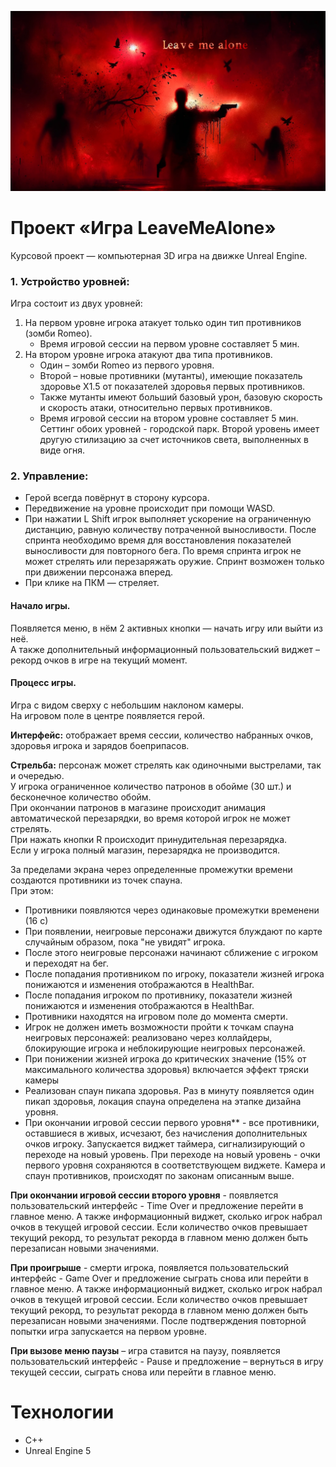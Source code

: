 ![Лого главного экрана](https://github.com/Grigorii-Loskutov/LeaveMeAlone/blob/main/Content/Logo2.png)
# Проект «Игра LeaveMeAlone»

Курсовой проект — компьютерная 3D игра на движке Unreal Engine. 


### 1. Устройство уровней:
Игра состоит из двух уровней:
1) На первом уровне игрока атакует только один тип противников (зомби Romeo).
   * Время игровой сессии на первом уровне составляет 5 мин.
2) На втором уровне игрока атакуют два типа противников.
   * Один – зомби Romeo из первого уровня.
   * Второй – новые противники (мутанты), имеющие показатель здоровье Х1.5 от показателей здоровья первых противников.
   * Также мутанты имеют больший базовый урон, базовую скорость и скорость атаки, относительно первых противников.
   * Время игровой сессии на втором уровне составляет 5 мин.
Сеттинг обоих уровней - городской парк. Второй уровень имеет другую стилизацию за счет источников света, выполненных в виде огня. 
 
### 2. Управление:
* Герой всегда повёрнут в сторону курсора.
* Передвижение на уровне происходит при помощи WASD.
* При нажатии L Shift игрок выполняет ускорение на ограниченную дистанцию, равную количеству потраченной выносливости. После спринта необходимо время для восстановления показателей выносливости для повторного бега. По время спринта игрок не может стрелять или перезаряжать оружие. Спринт возможен только при движении персонажа вперед.
* При клике на ПКМ — стреляет. 

#### Начало игры. 
Появляется меню, в нём 2 активных кнопки — начать игру или выйти из неё.</br>
А также дополнительный информационный пользовательский виджет – рекорд очков в игре на текущий момент.

#### Процесс игры.
Игра с видом сверху с небольшим наклоном камеры.</br>
На игровом поле в центре появляется герой.

**Интерфейс:** отображает время сессии, количество набранных очков, здоровья игрока и зарядов боеприпасов. 

**Стрельба:** персонаж может стрелять как одиночными выстрелами, так и очередью.</br>
У игрока ограниченное количество патронов в обойме (30 шт.) и бесконечное количество обойм.</br>
При окончании патронов в магазине происходит анимация автоматической перезарядки, во время которой игрок не может стрелять.</br>
При нажать кнопки R происходит принудительная перезарядка.</br>
Если у игрока полный магазин, перезарядка не производится.

За	пределами	экрана через	определенные промежутки времени создаются противники из точек спауна.</br>
При этом:
* Противники появляются через одинаковые промежутки временени (16 с)
* При появлении, неигровые персонажи движутся блуждают по карте случайным образом, пока "не увидят" игрока.
* После этого неигровые персонажи начинают сближение с игроком и переходят на бег.
* После попадания противником по игроку, показатели жизней игрока понижаются и изменения отображаются в HealthBar.
* После попадания игроком по противнику, показатели жизней понижаются и изменения отображаются в HealthBar.
* Противники находятся на игровом поле до момента смерти.
* Игрок не должен иметь возможности пройти к точкам спауна неигровых персонажей: реализовано через коллайдеры, блокирующие игрока и неблокирующие неигровых персонажей.
* При понижении жизней игрока до критических значение (15% от максимального количества здоровья) включается эффект тряски камеры
* Реализован спаун пикапа здоровья. Раз в минуту появляется один пикап здоровья, локация спауна определена на этапке дизайна уровня.
* При окончании игровой сессии первого уровня** - все противники, оставшиеся в живых, исчезают, без начисления дополнительных очков игроку. Запускается виджет таймера, сигнализирующий о переходе на новый уровень. При переходе на новый уровень - очки первого уровня сохраняются в соответствующем виджете. Камера и спаун противников, происходят по законам описанным выше. 

**При окончании игровой сессии второго уровня** - появляется пользовательский интерфейс - Time Over и предложение перейти в главное меню. А также информационный виджет, сколько игрок набрал очков в текущей игровой сессии. Если количество очков превышает текущий рекорд, то результат рекорда в главном меню должен быть перезаписан новыми значениями.

**При проигрыше** - смерти игрока, появляется пользовательский интерфейс - Game Over и предложение сыграть снова или перейти в главное меню. А также информационный виджет, сколько игрок набрал очков в текущей игровой сессии. Если количество очков превышает текущий рекорд, то результат рекорда в главном меню должен быть перезаписан новыми значениями. После подтверждения повторной попытки игра запускается на первом уровне.

**При вызове меню паузы** – игра ставится на паузу,  появляется пользовательский интерфейс - Pause и предложение – вернуться в игру текущей сессии, сыграть снова или перейти в главное меню.

# Технологии
- C++
- Unreal Engine 5
